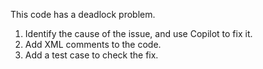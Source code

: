 This code has a deadlock problem.
1) Identify the cause of the issue, and use Copilot to fix it.
2) Add XML comments to the code.
3) Add a test case to check the fix.
